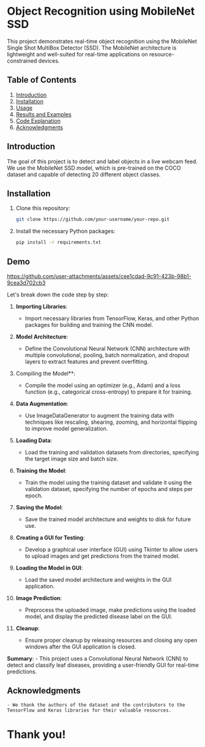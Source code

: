 # Object Recognition using MobileNet SSD

This project demonstrates real-time object recognition using the MobileNet Single Shot MultiBox Detector (SSD). The MobileNet architecture is lightweight and well-suited for real-time applications on resource-constrained devices.

## Table of Contents

1. [Introduction](#introduction)
2. [Installation](#installation)
3. [Usage](#usage)
4. [Results and Examples](#results-and-examples)
5. [Code Explanation](#code-explanation)
6. [Acknowledgments](#acknowledgments)

## Introduction

The goal of this project is to detect and label objects in a live webcam feed. We use the MobileNet SSD model, which is pre-trained on the COCO dataset and capable of detecting 20 different object classes.

## Installation

1. Clone this repository:

    ```bash
    git clone https://github.com/your-username/your-repo.git
    ```

2. Install the necessary Python packages:

    ```bash
    pip install -r requirements.txt
    ```


## Demo

https://github.com/user-attachments/assets/cee1cdad-9c91-423b-98b1-9cea3d702cb3

Let's break down the code step by step:

1. **Importing Libraries**:
    - Import necessary libraries from TensorFlow, Keras, and other Python packages for building and training the CNN model.

2. **Model Architecture**:
    - Define the Convolutional Neural Network (CNN) architecture with multiple convolutional, pooling, batch normalization, and dropout layers to extract features and prevent overfitting.

3. Compiling the Model**:
    - Compile the model using an optimizer (e.g., Adam) and a loss function (e.g., categorical cross-entropy) to prepare it for training.

4. **Data Augmentation**:
    - Use ImageDataGenerator to augment the training data with techniques like rescaling, shearing, zooming, and horizontal flipping to improve model generalization.

5. **Loading Data**:
    - Load the training and validation datasets from directories, specifying the target image size and batch size.

6. **Training the Model**:
    - Train the model using the training dataset and validate it using the validation dataset, specifying the number of epochs and steps per epoch.

7. **Saving the Model**:
    - Save the trained model architecture and weights to disk for future use.

8. **Creating a GUI for Testing**:
    - Develop a graphical user interface (GUI) using Tkinter to allow users to upload images and get predictions from the trained model.

9. **Loading the Model in GUI**:
   - Load the saved model architecture and weights in the GUI application.

10. **Image Prediction**:
    - Preprocess the uploaded image, make predictions using the loaded model, and display the predicted disease label on the GUI.

11. **Cleanup**:
    - Ensure proper cleanup by releasing resources and closing any open windows after the GUI application is closed.

**Summary**:
    - This project uses a Convolutional Neural Network (CNN) to detect and classify leaf diseases, providing a user-friendly GUI for real-time predictions.

## Acknowledgments
    - We thank the authors of the dataset and the contributors to the TensorFlow and Keras libraries for their valuable resources.

# Thank you!
